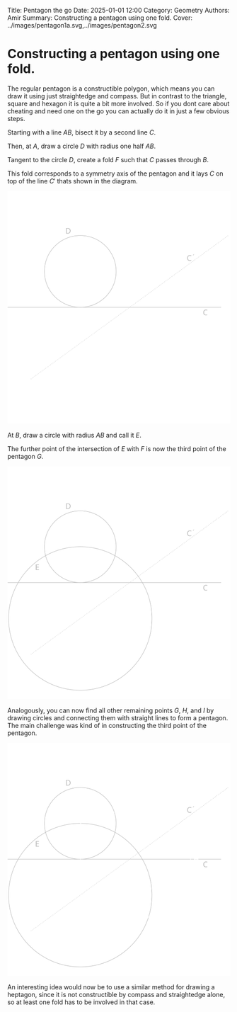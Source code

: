 Title: Pentagon the go
Date: 2025-01-01 12:00
Category: Geometry
Authors: Amir
Summary: Constructing a pentagon using one fold.
Cover: ../images/pentagon1a.svg,../images/pentagon2.svg

# Constructing a pentagon using one fold.

The regular pentagon is a constructible polygon, which means you can draw it using just straightedge and compass. But in contrast to the triangle, square and hexagon it is quite a bit more involved. So if you dont care about cheating and need one on the go you can actually do it in just a few obvious steps.

Starting with a line $AB$, bisect it by a second line $C$. 

Then, at $A$, draw a circle $D$ with radius one half $AB$.

Tangent to the circle $D$, create a fold $F$ such that $C$ passes through $B$.

This fold corresponds to a symmetry axis of the pentagon and it lays $C$ on top of the line $C'$ thats shown in the diagram.

![Creating the fold](../images/pentagon1a.svg 'Creating the fold')

At $B$, draw a circle with radius $AB$ and call it $E$. 

The further point of the intersection of $E$ with $F$ is now the third point of the pentagon $G$.

![Constructing the thrid point](../images/pentagon1.svg 'Drawing the third point')

Analogously, you can now find all other remaining points $G$, $H$, and $I$ by drawing circles and connecting them with straight lines to form a pentagon. The main challenge was kind of in constructing the third point of the pentagon. 

![Finished pentagon](../images/pentagon2.svg 'Finished pentagon')

An interesting idea would now be to use a similar method for drawing a heptagon, since it is not constructible by compass and straightedge alone, so at least one fold has to be involved in that case.
